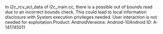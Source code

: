 In l2c_rcv_acl_data of l2c_main.cc, there is a possible out of bounds read due to an incorrect bounds check. This could lead to local information disclosure with System execution privileges needed. User interaction is not needed for exploitation.Product: AndroidVersions: Android-10Android ID: A-141745011